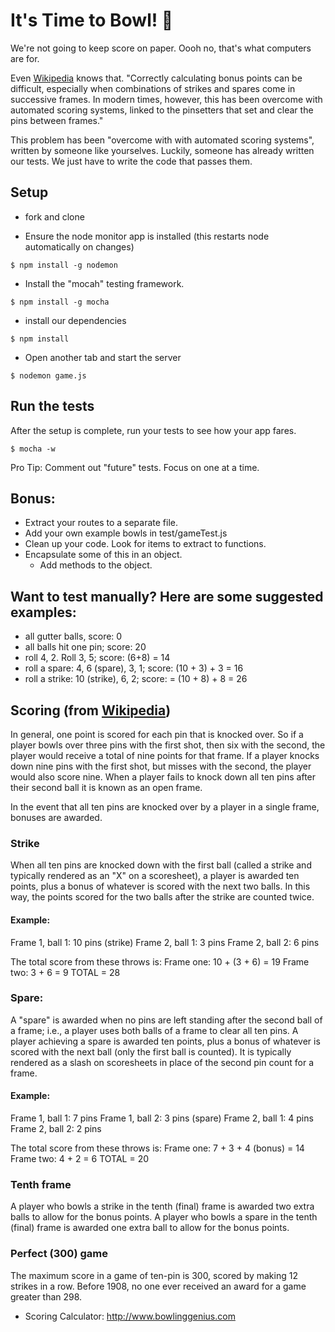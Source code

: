 # It's Time to Bowl! :bowling:

We're not going to keep score on paper.  Oooh no, that's what computers are for.  

Even [Wikipedia](https://en.wikipedia.org/wiki/Ten-pin_bowling#Scoring) knows that. "Correctly calculating bonus points can be difficult, especially when combinations of strikes and spares come in successive frames. In modern times, however, this has been overcome with automated scoring systems, linked to the pinsetters that set and clear the pins between frames."

This problem has been "overcome with with automated scoring systems", written by someone like yourselves.  Luckily, someone has already written our tests.  We just have to write the code that passes them.


## Setup

- fork and clone

- Ensure the node monitor app is installed (this restarts node automatically on changes)
```
$ npm install -g nodemon
```

- Install the "mocah" testing framework.
```
$ npm install -g mocha
```

- install our dependencies
```
$ npm install
```

- Open another tab and start the server
```
$ nodemon game.js
```

## Run the tests
After the setup is complete, run your tests to see how your app fares.
```
$ mocha -w
```

Pro Tip:  Comment out "future" tests.  Focus on one at a time.

## Bonus:
- Extract your routes to a separate file.
- Add your own example bowls in test/gameTest.js
- Clean up your code.  Look for items to extract to functions.
- Encapsulate some of this in an object.  
   - Add methods to the object.

## Want to test manually?  Here are some suggested examples:

- all gutter balls, score: 0
- all balls hit one pin; score: 20
- roll 4, 2.  Roll 3, 5; score: (6+8) = 14
- roll a spare: 4, 6 (spare), 3, 1; score: (10 + 3) + 3 = 16
- roll a strike: 10 (strike), 6, 2; score: = (10 + 8) + 8 = 26
## Scoring  (from [Wikipedia](https://en.wikipedia.org/wiki/Ten-pin_bowling#Scoring))
In general, one point is scored for each pin that is knocked over. So if a player bowls over three pins with the first shot, then six with the second, the player would receive a total of nine points for that frame. If a player knocks down nine pins with the first shot, but misses with the second, the player would also score nine. When a player fails to knock down all ten pins after their second ball it is known as an open frame.


In the event that all ten pins are knocked over by a player in a single frame, bonuses are awarded.

### Strike

When all ten pins are knocked down with the first ball (called a strike and typically rendered as an "X" on a scoresheet), a player is awarded ten points, plus a bonus of whatever is scored with the next two balls. In this way, the points scored for the two balls after the strike are counted twice.

#### Example:
Frame 1, ball 1: 10 pins (strike)
Frame 2, ball 1: 3 pins
Frame 2, ball 2: 6 pins

The total score from these throws is:
Frame one: 10 + (3 + 6) = 19
Frame two: 3 + 6 = 9
TOTAL = 28

### Spare:

A "spare" is awarded when no pins are left standing after the second ball of a frame; i.e., a player uses both balls of a frame to clear all ten pins. A player achieving a spare is awarded ten points, plus a bonus of whatever is scored with the next ball (only the first ball is counted). It is typically rendered as a slash on scoresheets in place of the second pin count for a frame.

#### Example:
Frame 1, ball 1: 7 pins
Frame 1, ball 2: 3 pins (spare)
Frame 2, ball 1: 4 pins
Frame 2, ball 2: 2 pins

The total score from these throws is:
Frame one: 7 + 3 + 4 (bonus) = 14
Frame two: 4 + 2 = 6
TOTAL = 20

### Tenth frame
A player who bowls a strike in the tenth (final) frame is awarded two extra balls to allow for the bonus points.
A player who bowls a spare in the tenth (final) frame is awarded one extra ball to allow for the bonus points.

### Perfect (300) game

The maximum score in a game of ten-pin is 300, scored by making 12 strikes in a row.
Before 1908, no one ever received an award for a game greater than 298.

- Scoring Calculator: http://www.bowlinggenius.com
